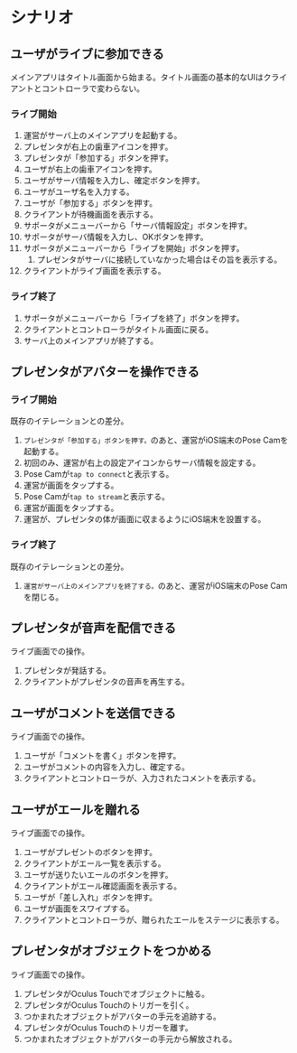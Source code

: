 # シナリオ

## ユーザがライブに参加できる

メインアプリはタイトル画面から始まる。タイトル画面の基本的なUIはクライアントとコントローラで変わらない。

### ライブ開始

1. 運営がサーバ上のメインアプリを起動する。
2. プレゼンタが右上の歯車アイコンを押す。
3. プレゼンタが「参加する」ボタンを押す。
4. ユーザが右上の歯車アイコンを押す。
5. ユーザがサーバ情報を入力し、確定ボタンを押す。
6. ユーザがユーザ名を入力する。
7. ユーザが「参加する」ボタンを押す。
8. クライアントが待機画面を表示する。
9. サポータがメニューバーから「サーバ情報設定」ボタンを押す。
10. サポータがサーバ情報を入力し、OKボタンを押す。
11. サポータがメニューバーから「ライブを開始」ボタンを押す。
	1. プレゼンタがサーバに接続していなかった場合はその旨を表示する。
12. クライアントがライブ画面を表示する。

### ライブ終了

1. サポータがメニューバーから「ライブを終了」ボタンを押す。
2. クライアントとコントローラがタイトル画面に戻る。
3. サーバ上のメインアプリが終了する。

## プレゼンタがアバターを操作できる

### ライブ開始

既存のイテレーションとの差分。

1. `プレゼンタが「参加する」ボタンを押す。`のあと、運営がiOS端末のPose Camを起動する。
2. 初回のみ、運営が右上の設定アイコンからサーバ情報を設定する。
3. Pose Camが`tap to connect`と表示する。
4. 運営が画面をタップする。
5. Pose Camが`tap to stream`と表示する。
6. 運営が画面をタップする。
7. 運営が、プレゼンタの体が画面に収まるようにiOS端末を設置する。

### ライブ終了

既存のイテレーションとの差分。

1. `運営がサーバ上のメインアプリを終了する。`のあと、運営がiOS端末のPose Camを閉じる。

## プレゼンタが音声を配信できる

ライブ画面での操作。

1. プレゼンタが発話する。
2. クライアントがプレゼンタの音声を再生する。

## ユーザがコメントを送信できる

ライブ画面での操作。

1. ユーザが「コメントを書く」ボタンを押す。
2. ユーザがコメントの内容を入力し、確定する。
3. クライアントとコントローラが、入力されたコメントを表示する。

## ユーザがエールを贈れる

ライブ画面での操作。

1. ユーザがプレゼントのボタンを押す。
2. クライアントがエール一覧を表示する。
3. ユーザが送りたいエールのボタンを押す。
4. クライアントがエール確認画面を表示する。
5. ユーザが「差し入れ」ボタンを押す。
6. ユーザが画面をスワイプする。
7. クライアントとコントローラが、贈られたエールをステージに表示する。

## プレゼンタがオブジェクトをつかめる

ライブ画面での操作。

1. プレゼンタがOculus Touchでオブジェクトに触る。
2. プレゼンタがOculus Touchのトリガーを引く。
3. つかまれたオブジェクトがアバターの手元を追跡する。
4. プレゼンタがOculus Touchのトリガーを離す。
5. つかまれたオブジェクトがアバターの手元から解放される。